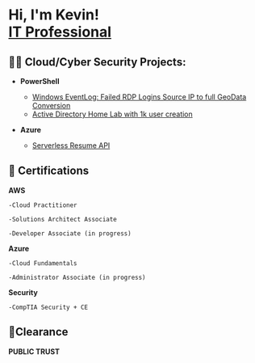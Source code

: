<h1>Hi, I'm Kevin! <br/> <a href="https://www.linkedin.com/in/kevin-douglas-4a8b5273/">IT Professional</a>
  
<h2>👨‍💻 Cloud/Cyber Security Projects:</h2>
  
  

- <b>PowerShell</b>
  - [Windows EventLog: Failed RDP Logins Source IP to full GeoData Conversion](https://github.com/cybergrizz/Azure_Sentinel_Failed_GEO_RDP)
  - [Active Directory Home Lab with 1k user creation](https://github.com/cybergrizz/Active-Directory-1kuser-Home-Lab/tree/main)
  
- <b>Azure</b>
  - [Serverless Resume API](https://github.com/cybergrizz/serverless-resume-api)
  
  

  
<h2>📜 Certifications </h2>
  
  <b>AWS</b>
  
    -Cloud Practitioner
  
    -Solutions Architect Associate
  
    -Developer Associate (in progress)
  
  <b>Azure</b>
  
    -Cloud Fundamentals
  
    -Administrator Associate (in progress)
  
  <b>Security</b>
  
    -CompTIA Security + CE
  
<h2>🔏Clearance</h2>
  
  <b>PUBLIC TRUST</B>
  
